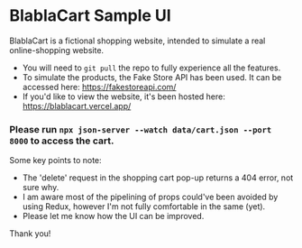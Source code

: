 # BlablaCart Sample UI

BlablaCart is a fictional shopping website, intended to simulate a real online-shopping website.

  - You will need to `git pull` the repo to fully experience all the features. 
  - To simulate the products, the Fake Store API has been used. It can be accessed here: https://fakestoreapi.com/
  - If you'd like to view the website, it's been hosted here: https://blablacart.vercel.app/

### Please run `npx json-server --watch data/cart.json --port 8000` to access the cart.

Some key points to note:

  - The 'delete' request in the shopping cart pop-up returns a 404 error, not sure why. 
  - I am aware most of the pipelining of props could've been avoided by using Redux, however I'm not fully comfortable in the same (yet).
  - Please let me know how the UI can be improved.
 
 Thank you!

